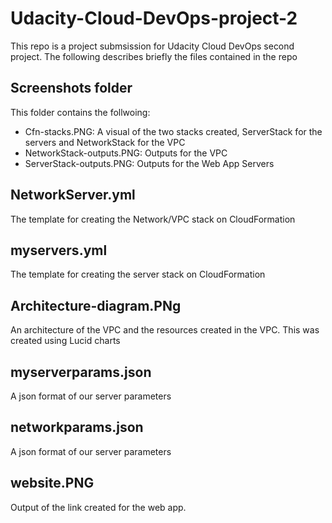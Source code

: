 # Udacity-Cloud-DevOps-project-2

This repo is a project submsission for Udacity Cloud DevOps second project. The following describes briefly the files contained in the repo

## Screenshots folder
This folder contains the follwoing:
* Cfn-stacks.PNG: A visual of the two stacks created, ServerStack for the servers and NetworkStack for the VPC
* NetworkStack-outputs.PNG: Outputs for the VPC
* ServerStack-outputs.PNG: Outputs for the Web App Servers

## NetworkServer.yml
The  template for creating the Network/VPC stack on CloudFormation 

## myservers.yml
The  template for creating the server stack on CloudFormation 

## Architecture-diagram.PNg
 An architecture of the VPC and the resources created in the VPC. This was created using Lucid charts
 
## myserverparams.json
A json format of our server parameters
 
## networkparams.json
A json format of our server parameters

## website.PNG
Output of the link created for the web app.
 
